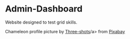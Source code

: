 # Admin-Dashboard

Website designed to test grid skills.

Chameleon profile picture by [Three-shots](https://pixabay.com/users/three-shots-3936226/?utm_source=link-attribution&amp;utm_medium=referral&amp;utm_campaign=image&amp;utm_content=3783788)/a> from [Pixabay](https://pixabay.com//?utm_source=link-attribution&amp;utm_medium=referral&amp;utm_campaign=image&amp;utm_content=3783788)